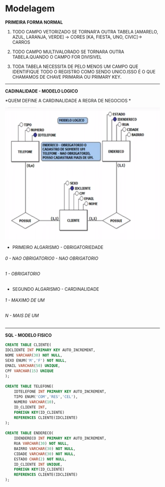 # Modelagem
**PRIMEIRA FORMA NORMAL**
 1. TODO CAMPO VETORIZADO SE TORNAR'A OUTRA TABELA [AMARELO, AZUL, LARANJA, VERDE] -> CORES [KA, FIESTA, UNO, CIVIC]-> CARROS

 2. TODO CAMPO MULTIVALORADO SE TORNARA OUTRA TABELA.QUANDO O CAMPO FOR DIVISIVEL

 3.  TODA TABELA NECESSITA DE PELO MENOS UM CAMPO QUE IDENTIFIQUE TODO O REGISTRO COMO SENDO UNICO.ISSO É O QUE CHAMAMOS DE CHAVE PRIMARIA OU PRIMARY KEY.

 ------------

**CADINALIDADE - MODELO LOGICO**

*QUEM DEFINE A CARDINALIDADE  A REGRA DE NEGOCIOS *

[![DER](https://raw.githubusercontent.com/jefersonaraujo/BD/master/Img/der.PNG "DER")](https://raw.githubusercontent.com/jefersonaraujo/BD/master/Img/der.PNG "DER")

- PRIMEIRO ALGARISMO - OBRIGATORIEDADE
###### 0 - NAO OBRIGATORIO0 - NAO OBRIGATORIO
###### 1 - OBRIGATORIO

- SEGUNDO ALGARISMO - CARDINALIDADE
###### 1 - MAXIMO DE UM
###### N - MAIS DE UM


 ------------

**SQL - MODELO FISICO**

```sql
CREATE TABLE CLIENTE(
IDCLIENTE INT PRIMARY KEY AUTO_INCREMENT,
NOME VARCHAR(30) NOT NULL,
SEXO ENUM('M','F') NOT NULL,
EMAIL VARCHAR(50) UNIQUE,
CPF VARCHAR(15) UNIQUE
);

CREATE TABLE TELEFONE(
	IDTELEFONE INT PRIMARY KEY AUTO_INCREMENT,
	TIPO ENUM('COM','RES','CEL'),
	NUMERO VARCHAR(10),
	ID_CLIENTE INT,
	FOREIGN KEY(ID_CLIENTE)
	REFERENCES CLIENTE(IDCLIENTE)
);

CREATE TABLE ENDERECO(
	IDENDERECO INT PRIMARY KEY AUTO_INCREMENT,
	RUA VARCHAR(30) NOT NULL,
	BAIRRO VARCHAR(30) NOT NULL,
	CIDADE VARCHAR(30) NOT NULL,
	ESTADO CHAR(2) NOT NULL,
	ID_CLIENTE INT UNIQUE,
	FOREIGN KEY(ID_CLIENTE)
	REFERENCES CLIENTE(IDCLIENTE)
);
```
